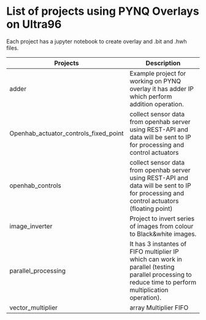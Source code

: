 # List of projects using PYNQ Overlays on Ultra96
Each project has a jupyter notebook to create overlay and .bit and .hwh files.

Projects 	          | Description
--------------------------|------------
adder | Example project for working on PYNQ overlay it has adder IP which perform addition operation. 
Openhab_actuator_controls_fixed_point    |	collect sensor data from openhab server using REST-API and data will be sent to IP for processing and control actuators
openhab_controls    | collect sensor data from openhab server using REST-API and data will be sent to IP for processing and control actuators (floating point) 
image_inverter	    | Project to invert series of images from colour to Black&white images.
parallel_processing | It has 3 instantes of FIFO multiplier IP which can work in parallel (testing parallel processing to reduce time to perform multiplication operation).
vector_multiplier   | array Multiplier FIFO
